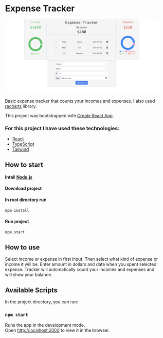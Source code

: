 # Expense Tracker

![App preview](src/Preview.png)

Basic expense tracker that counts your incomes and expenses. I also used [recharts](https://recharts.org/en-US/) library.

This project was bootstrapped with [Create React App](https://github.com/facebook/create-react-app).

### For this project I have used these technologies:
- [React](https://reactjs.org/)
- [TypeScript](https://www.typescriptlang.org/)
- [Tailwind](https://tailwindui.com/)


## How to start

#### Intall [Node.js](https://nodejs.org/en/)

#### Download project

#### In root directory run
```
npm install
```
#### Run project
```
npm start
```

## How to use
Select income or expense in first input. Then select what kind of expense or income it will be. Enter amount in dollars and date when you spent selected expense.
Tracker will automatically count your incomes and expenses and will show your balance.

## Available Scripts

In the project directory, you can run:

### `npm start`

Runs the app in the development mode.\
Open [http://localhost:3000](http://localhost:3000) to view it in the browser.